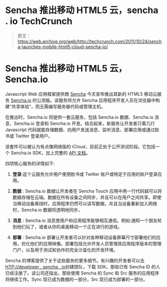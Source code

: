 # Sencha 推出移动 HTML5 云，sencha . io TechCrunch

> 原文：<https://web.archive.org/web/http://techcrunch.com/2011/10/24/sencha-launches-mobile-html5-cloud-sencha-io/>

# Sencha 推出移动 HTML5 云，Sencha.io

Javascript Web 应用框架提供商 [Sencha](https://web.archive.org/web/20230203140413/http://www.sencha.com/) 今天宣布推出其新的 HTML5 移动云服务 [Sencha.io](https://web.archive.org/web/20230203140413/http://developer.sencha.io/) 的公测版。该服务将允许 Sencha 应用程序开发人员在浏览器中构建“共享体验”，而无需编写服务器代码或管理主机。

在推出时，Sencha.io 将提供一套云服务，包括 Sencha.io 数据、Sencha.io 消息、Sencha.io 登录和 Sencha.io 开发。结合起来，新服务让开发者只需几行 Javascript 代码就能存储数据、向用户发送消息、监听消息、部署应用或通过脸书或 Twitter 登录用户。

该套件可以被认为有点像网络版的 iCloud，目前正处于公开测试阶段。它包括一个 Sencha.io SDK，加上完整的 [API 文档](https://web.archive.org/web/20230203140413/http://docs.sencha.com/io/1-0/)。

四项核心服务的详情如下:

1) **登录**:这个云服务允许用户使用脸书或 Twitter 账户或特定于应用的账户登录应用。

2) **数据** : Sencha.io 数据让开发者在 Sencha Touch 应用中用一行代码就可以将数据存储在云端。数据在所有设备之间同步，并且可以在用户之间共享。即使当移动设备离线时，应用程序仍然可以读写数据，并且当设备重新加入网络时，Sencha.io 数据将透明地同步。

3) **消息** : Sencha.io 消息使用户和应用程序能够相互通信。例如:通知一个朋友轮到他们玩了，或者从你的桌面移动一个正在进行的游戏。

4) **部署** : Sencha.io 部署让开发者可以针对各种移动设备屏幕尺寸部署他们的应用，优化他们的应用映像。部署包括允许开发人员管理其应用程序版本的管理门户，以及用于测试和协作的完全沙盒化的开发环境。

Sencha 的博客提供了关于这些服务的更多细节。有兴趣的开发者可以去[HTP://developer . sencha . io](//web.archive.org/web/20230203140413/http://developer.sencha.io/)创建团队，下载 SDK。那些已有 Sencha ID 的人已经注册了。该公司还指出，那些使用 Sencha 的 Sync 和 Src 服务的应用程序将继续工作。Sync 现已成为数据的一部分，Src 现已成为部署的一部分。